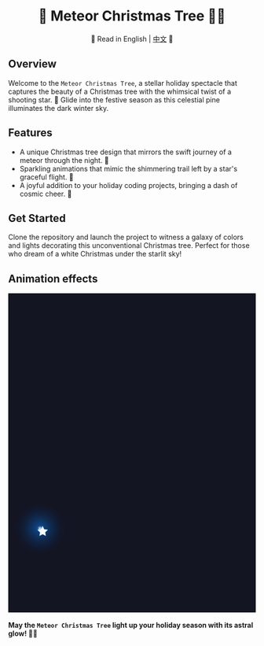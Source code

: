 <div align="center">

# 🌠 Meteor Christmas Tree 🎄✨

📜 Read in English | [中文](README.zh.md) 📜

</div>

## Overview
Welcome to the `Meteor Christmas Tree`, a stellar holiday spectacle that captures the beauty of a Christmas tree with the whimsical twist of a shooting star. 🌟 Glide into the festive season as this celestial pine illuminates the dark winter sky.

## Features
- A unique Christmas tree design that mirrors the swift journey of a meteor through the night. 🚀
- Sparkling animations that mimic the shimmering trail left by a star's graceful flight. 💫
- A joyful addition to your holiday coding projects, bringing a dash of cosmic cheer. 🌌

## Get Started
Clone the repository and launch the project to witness a galaxy of colors and lights decorating this unconventional Christmas tree. Perfect for those who dream of a white Christmas under the starlit sky!

## Animation effects
![Meteor Christmas Tree GIF](./MeteorChristmasTree.gif)

**May the `Meteor Christmas Tree` light up your holiday season with its astral glow! 🎅🔭**
